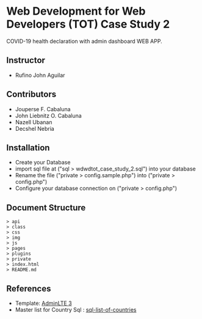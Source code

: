# Web Development for Web Developers (TOT) Case Study 2
COVID-19 health declaration with admin dashboard WEB APP.

## Instructor
* Rufino John Aguilar

## Contributors
* Jouperse F. Cabaluna
* John Liebnitz O. Cabaluna
* Nazell Ubanan
* Decshel Nebria

## Installation
* Create your Database 
* import sql file at ("sql > wdwdtot_case_study_2.sql") into your database  
* Rename the file ("private > config.sample.php") into ("private > config.php")
* Configure your database connection on ("private > config.php")

## Document Structure
    > api
    > class
    > css
    > img
    > js
    > pages
    > plugins
    > private
    > index.html
    > README.md

## References
* Template: [AdminLTE 3](https://adminlte.io/themes/v3/)
* Master list for Country Sql : [sql-list-of-countries](https://github.com/davepartner/sql-list-of-countries)
